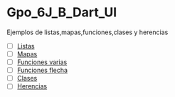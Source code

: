 # Gpo_6J_B_Dart_UI
Ejemplos de listas,mapas,funciones,clases y herencias
- [ ] [Listas](https://dartpad.dartlang.org/f4a22d8909fb23a7c9f6c024fd685f0a)
- [ ] [Mapas](https://dartpad.dartlang.org/f518bae4d9b10ffa6766398968d61334)
- [ ] [Funciones varias](https://dartpad.dartlang.org/2e6b1be331f7df164aaa044251747c81)
- [ ] [Funciones flecha](https://dartpad.dartlang.org/)
- [ ] [Clases](https://dartpad.dartlang.org/)
- [ ] [Herencias](https://dartpad.dartlang.org/)
